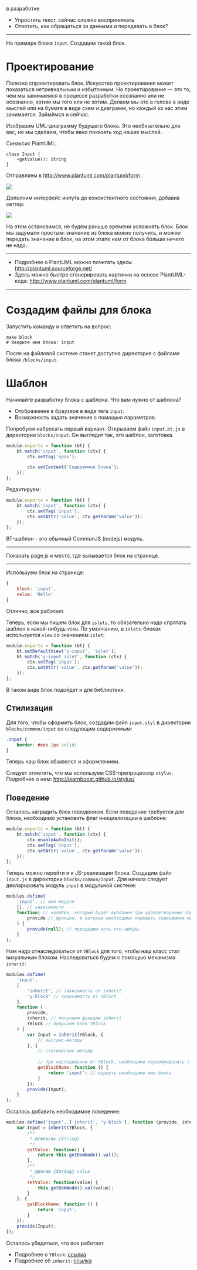 в разработке

* Упростить текст, сейчас сложно воспринимать
* Ответить, как обращаться за данными и передавать в блок?

----

На примере блока `input`. Создадим такой блок.

# Проектирование

Полезно спроектировать блок. Искусство проектирования может показаться нетривиальным и избыточным.
Но проектирование — это то, чем мы занимаемся в процессе разработки осознанно или не осознанно,
хотим мы того или не хотим. Делаем мы это в голове в виде мыслей или на бумаге в виде схем и диаграмм,
но каждый из нас этим занимается. Займёмся и сейчас.

Изобразим UML-диаграмму будущего блока. Это необязательно для вас, но мы сделаем,
чтобы явно показать ход наших мыслей.

Синаксис PlantUML:

```puml
class Input {
    +getValue(): String
}
```

Отправляем в http://www.plantuml.com/plantuml/form :

<img src="http://www.plantuml.com/plantuml/img/Iyv9B2vMyCmhA2rHgEPI00BjzDIIiCISqbGDJIk5u9AYpBnqhbe0" />

Дополним интерфейс инпута до консистентного состояния, добавив сеттер:

<img src="http://www.plantuml.com/plantuml/img/Iyv9B2vMyCmhA2rHgEPI00BjzDIIiCISqbGDJIk5u9AYpBnqY7WnJBmCHCBaDBbg0G00" />

На этом остановимся, не будем раньше времени усложнять блок. Блок мы задумали простым: значение из блока можно
получить, и можно передать значение в блок, на этом этапе нам от блока больше ничего не надо.

----

* Подробнее о PlantUML можно почитать здесь: http://plantuml.sourceforge.net/
* Здесь можно быстро сгенерировать картинки на основе PlantUML-кода: http://www.plantuml.com/plantuml/form

----

# Создадим файлы для блока

Запустить команду и ответить на вопрос:
```shell
make block
# Введите имя блока: input
```
После на файловой системе станет доступна директория с файлами блока `/blocks/input`.

# Шаблон
Начинайте разработку блока с шаблона. Что вам нужно от шаблона?

* Отображение в браузере в виде тега `input`.
* Возможность задать значение с помощью параметров.

Попробуем набросать первый вариант.
Открываем файл `input.bt.js` в директории `blocks/input`. Он выглядит так, это шаблон, заготовка.

```javascript
module.exports = function (bt) {
    bt.match('input', function (ctx) {
        ctx.setTag('span');

        ctx.setContent('Содержимое блока');
    });
};
```

Редактируем:

```javascript
module.exports = function (bt) {
    bt.match('input', function (ctx) {
        ctx.setTag('input');
        ctx.setAttr('value', ctx.getParam('value'));
    });
};
```

BT-шаблон - это обычный CommonJS (nodejs) модуль.

----

Показать page.js и место, где вызывается блок на странице.

----

Используем блок на странице:

```javascript
{
    block: 'input',
    value: 'Hello'
}
```

Отлично, все работает.

Теперь, если мы пишем блок для `islets`, то обязательно надо спрятать шаблон в какой-нибудь `view`.
По умолчанию, в `islets`-блоках используется `view` со значением `islet`:

```javascript
module.exports = function (bt) {
    bt.setDefaultView('y-input', 'islet');
    bt.match('y-input_islet', function (ctx) {
        ctx.setTag('input');
        ctx.setAttr('value', ctx.getParam('value'));
    });
};
```

В таком виде блок подойдет и для библиотеки.

## Стилизация

Для того, чтобы оформить блок, создадим файл `input.styl` в директории `blocks/common/input` со следующим содержимым:

```css
.input {
    border: #eee 1px solid;
}
```

Теперь наш блок обзавелся и оформлением.

Следует отметить, что мы используем CSS-препроцессор `stylus`. Подробнее о нем: http://learnboost.github.io/stylus/

## Поведение

Осталось наградить блок поведением.
Если поведение требуется для блока, необходимо установить флаг инициализации в шаблоне:

```javascript
module.exports = function (bt) {
    bt.match('input', function (ctx) {
        ctx.enableAutoInit();
        ctx.setTag('input');
        ctx.setAttr('value', ctx.getParam('value'));
    });
};
```

Теперь можно перейти и к JS-реализации блока. Создадим файл `input.js` в директории `blocks/common/input`.
Для начала следует декларировать модуль `input` в модульной системе:

```javascript
modules.define(
    'input', // имя модуля
    [], // зависимости
    function( // коллбек, который будет выполнен при удовлетворении зависимостей и загрузке модуля
        provide // функция, в которую необходимо передать содержимое модуля
    ) {
        provide(null); // передадим хоть что-нибудь
    }
);
```

Нам надо отнаследоваться от `YBlock` для того, чтобы наш класс стал визуальным блоком.
Наследоваться будем с помощью механизма `inherit`:

```javascript
modules.define(
    'input',
    [
        'inherit', // зависимость от inherit
        'y-block' // зависимость от YBlock
    ],
    function (
        provide,
        inherit, // получаем функцию inherit
        YBlock // получаем блок YBlock
    ) {
        var Input = inherit(YBlock, {
            // инстанс-методы
        }, {
            // статические методы
        
            // при наследовании от YBlock, необходимо переопределить статический метод getBlockName
            getBlockName: function () {
                return 'input'; // вернуть необходимо имя блока
            }
        });
        provide(Input);
    }
);
```

Осталось добавить необходимое поведение:

```javascript
modules.define('input', ['inherit', 'y-block'], function (provide, inherit, YBlock) {
    var Input = inherit(YBlock, {
        /**
         * @returns {String}
         */
        getValue: function() {
            return this.getDomNode().val();
        },
        /**
         * @param {String} value
         */
        setValue: function(value) {
            this.getDomNode().val(value);
        }
    }, {
        getBlockName: function () {
            return 'input';
        }
    });
    provide(Input);
});
```

Осталось убедиться, что все работает.

* Подробнее о `YBlock`: [ссылка](yblock.md)
* Подробнее об `inherit`: [ссылка](https://github.com/dfilatov/inherit)
